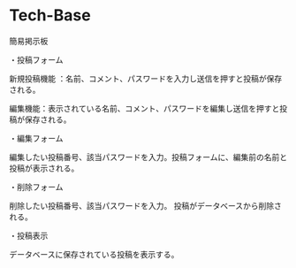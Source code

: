 # Tech-Base

簡易掲示板

・投稿フォーム

新規投稿機能 ：名前、コメント、パスワードを入力し送信を押すと投稿が保存される。

編集機能：表示されている名前、コメント、パスワードを編集し送信を押すと投稿が保存される。

・編集フォーム

編集したい投稿番号、該当パスワードを入力。投稿フォームに、編集前の名前と投稿が表示される。

・削除フォーム

削除したい投稿番号、該当パスワードを入力。 投稿がデータベースから削除される。

・投稿表示

データベースに保存されている投稿を表示する。
